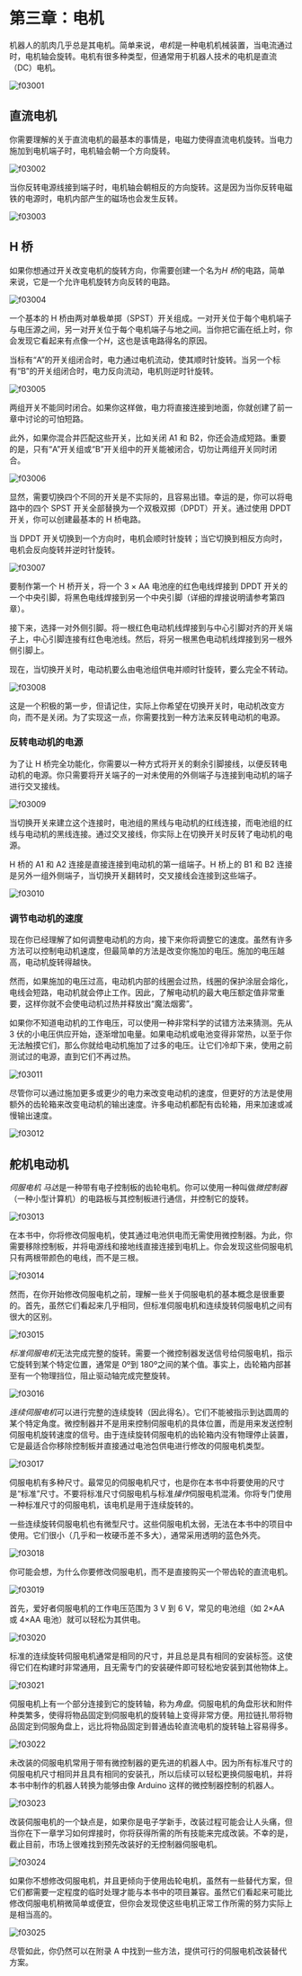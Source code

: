 # 第三章：电机

机器人的肌肉几乎总是其电机。简单来说，*电机*是一种电机机械装置，当电流通过时，电机轴会旋转。电机有很多种类型，但通常用于机器人技术的电机是直流（DC）电机。

![f03001](img/f03001.png)

## 直流电机

你需要理解的关于直流电机的最基本的事情是，电磁力使得直流电机旋转。当电力施加到电机端子时，电机轴会朝一个方向旋转。

![f03002](img/f03002.png)

当你反转电源线接到端子时，电机轴会朝相反的方向旋转。这是因为当你反转电磁铁的电源时，电机内部产生的磁场也会发生反转。

![f03003](img/f03003.png)

## H 桥

如果你想通过开关改变电机的旋转方向，你需要创建一个名为*H 桥*的电路，简单来说，它是一个允许电机旋转方向反转的电路。

![f03004](img/f03004.png)

一个基本的 H 桥由两对单极单掷（SPST）开关组成。一对开关位于每个电机端子与电压源之间，另一对开关位于每个电机端子与地之间。当你把它画在纸上时，你会发现它看起来有点像一个*H*，这也是该电路得名的原因。

当标有“A”的开关组闭合时，电力通过电机流动，使其顺时针旋转。当另一个标有“B”的开关组闭合时，电力反向流动，电机则逆时针旋转。

![f03005](img/f03005.png)

两组开关不能同时闭合。如果你这样做，电力将直接连接到地面，你就创建了前一章中讨论的可怕短路。

此外，如果你混合并匹配这些开关，比如关闭 A1 和 B2，你还会造成短路。重要的是，只有“A”开关组或“B”开关组中的开关能被闭合，切勿让两组开关同时闭合。

![f03006](img/f03006.png)

显然，需要切换四个不同的开关是不实际的，且容易出错。幸运的是，你可以将电路中的四个 SPST 开关全部替换为一个双极双掷（DPDT）开关。通过使用 DPDT 开关，你可以创建最基本的 H 桥电路。

当 DPDT 开关切换到一个方向时，电机会顺时针旋转；当它切换到相反方向时，电机会反向旋转并逆时针旋转。

![f03007](img/f03007.png)

要制作第一个 H 桥开关，将一个 3 × AA 电池座的红色电线焊接到 DPDT 开关的一个中央引脚，将黑色电线焊接到另一个中央引脚（详细的焊接说明请参考第四章）。

接下来，选择一对外侧引脚。将一根红色电动机线焊接到与中心引脚对齐的开关端子上，中心引脚连接有红色电池线。然后，将另一根黑色电动机线焊接到另一根外侧引脚上。

现在，当切换开关时，电动机要么由电池组供电并顺时针旋转，要么完全不转动。

![f03008](img/f03008.png)

这是一个积极的第一步，但请记住，实际上你希望在切换开关时，电动机改变方向，而不是关闭。为了实现这一点，你需要找到一种方法来反转电动机的电源。

### 反转电动机的电源

为了让 H 桥完全功能化，你需要以一种方式将开关的剩余引脚接线，以便反转电动机的电源。你只需要将开关端子的一对未使用的外侧端子与连接到电动机的端子进行交叉接线。

![f03009](img/f03009.png)

当切换开关来建立这个连接时，电池组的黑线与电动机的红线连接，而电池组的红线与电动机的黑线连接。通过交叉接线，你实际上在切换开关时反转了电动机的电源。

H 桥的 A1 和 A2 连接是直接连接到电动机的第一组端子。H 桥上的 B1 和 B2 连接是另外一组外侧端子，当切换开关翻转时，交叉接线会连接到这些端子。

![f03010](img/f03010.png)

### 调节电动机的速度

现在你已经理解了如何调整电动机的方向，接下来你将调整它的速度。虽然有许多方法可以控制电动机速度，但最简单的方法是改变你施加的电压。施加的电压越高，电动机旋转得越快。

然而，如果施加的电压过高，电动机内部的线圈会过热，线圈的保护涂层会熔化，电线会短路，电动机就会停止工作。因此，了解电动机的最大电压额定值非常重要，这样你就不会使电动机过热并释放出“魔法烟雾”。

如果你不知道电动机的工作电压，可以使用一种非常科学的试错方法来猜测。先从 3 伏的小电压供应开始，逐渐增加电量。如果电动机或电池变得非常热，以至于你无法触摸它们，那么你就给电动机施加了过多的电压。让它们冷却下来，使用之前测试过的电源，直到它们不再过热。

![f03011](img/f03011.png)

尽管你可以通过施加更多或更少的电力来改变电动机的速度，但更好的方法是使用额外的齿轮箱来改变电动机的输出速度。许多电动机都配有齿轮箱，用来加速或减慢输出速度。

![f03012](img/f03012.png)

## 舵机电动机

*伺服电机* *马达*是一种带有电子控制板的齿轮电机。你可以使用一种叫做*微控制器*（一种小型计算机）的电路板与其控制板进行通信，并控制它的旋转。

![f03013](img/f03013.png)

在本书中，你将修改伺服电机，使其通过电池供电而无需使用微控制器。为此，你需要移除控制板，并将电源线和接地线直接连接到电机上。你会发现这些伺服电机只有两根带颜色的电线，而不是三根。

![f03014](img/f03014.png)

然而，在你开始修改伺服电机之前，理解一些关于伺服电机的基本概念是很重要的。首先，虽然它们看起来几乎相同，但标准伺服电机和连续旋转伺服电机之间有很大的区别。

![f03015](img/f03015.png)

*标准伺服电机*无法完成完整的旋转。需要一个微控制器发送信号给伺服电机，指示它旋转到某个特定位置，通常是 0º到 180º之间的某个值。事实上，齿轮箱内部甚至有一个物理挡位，阻止驱动轴完成完整旋转。

![f03016](img/f03016.png)

*连续伺服电机*可以进行完整的连续旋转（因此得名）。它们不能被指示到达圆周的某个特定角度。微控制器并不是用来控制伺服电机的具体位置，而是用来发送控制伺服电机旋转速度的信号。由于连续旋转伺服电机的齿轮箱内没有物理停止装置，它是最适合你移除控制板并直接通过电池包供电进行修改的伺服电机类型。

![f03017](img/f03017.png)

伺服电机有多种尺寸。最常见的伺服电机尺寸，也是你在本书中将要使用的尺寸是“标准”尺寸。不要将标准尺寸伺服电机与标准*操作*伺服电机混淆。你将专门使用一种标准尺寸的伺服电机，该电机是用于连续旋转的。

一些连续旋转伺服电机也有微型尺寸。这些伺服电机太弱，无法在本书中的项目中使用。它们很小（几乎和一枚硬币差不多大），通常采用透明的蓝色外壳。

![f03018](img/f03018.png)

你可能会想，为什么你要修改伺服电机，而不是直接购买一个带齿轮的直流电机。

![f03019](img/f03019.png)

首先，爱好者伺服电机的工作电压范围为 3 V 到 6 V，常见的电池组（如 2×AA 或 4×AA 电池）就可以轻松为其供电。

![f03020](img/f03020.png)

标准的连续旋转伺服电机通常是相同的尺寸，并且总是具有相同的安装标签。这使得它们在构建时非常通用，且无需专门的安装硬件即可轻松地安装到其他物体上。

![f03021](img/f03021.png)

伺服电机上有一个部分连接到它的旋转轴，称为*角盘*。伺服电机的角盘形状和附件种类繁多，使得将物品固定到伺服电机的旋转轴上变得非常方便。用拉链扎带将物品固定到伺服角盘上，远比将物品固定到普通齿轮直流电机的旋转轴上容易得多。

![f03022](img/f03022.png)

未改装的伺服电机常用于带有微控制器的更先进的机器人中。因为所有标准尺寸的伺服电机尺寸相同并且具有相同的安装孔，所以后续可以轻松更换伺服电机，并将本书中制作的机器人转换为能够由像 Arduino 这样的微控制器控制的机器人。

![f03023](img/f03023.png)

改装伺服电机的一个缺点是，如果你是电子学新手，改装过程可能会让人头痛，但当你在下一章学习如何焊接时，你将获得所需的所有技能来完成改装。不幸的是，截止目前，市场上很难找到预先改装好的无控制器伺服电机。

![f03024](img/f03024.png)

如果你不想修改伺服电机，并且更倾向于使用齿轮电机，虽然有一些替代方案，但它们都需要一定程度的临时处理才能与本书中的项目兼容。虽然它们看起来可能比修改伺服电机稍微简单或便宜，但你会发现使这些电机正常工作所需的努力实际上是相当高的。

![f03025](img/f03025.png)

尽管如此，你仍然可以在附录 A 中找到一些方法，提供可行的伺服电机改装替代方案。
